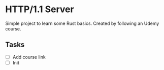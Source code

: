 # HTTP/1.1 Server
Simple project to learn some Rust basics. Created by following an Udemy course.

## Tasks
- [ ] Add course link
- [ ] Init
